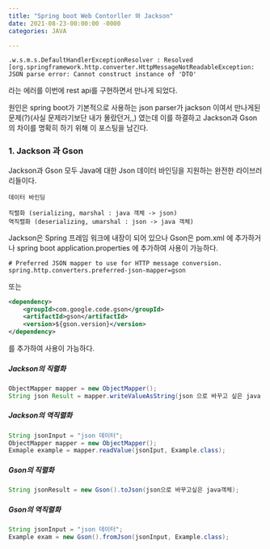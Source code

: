 ```yaml
---
title: "Spring boot Web Contorller 와 Jackson"
date: 2021-08-23-00:00:00 -0000
categories: JAVA

---
```


```text
.w.s.m.s.DefaultHandlerExceptionResolver : Resolved [org.springframework.http.converter.HttpMessageNotReadableException: JSON parse error: Cannot construct instance of 'DTO' 
```

라는 에러를 이번에 rest api를 구현하면서 만나게 되었다.

원인은 spring boot가 기본적으로 사용하는 json parser가 jackson 이여서 만나게된 문제(?)(사실 문제라기보단 내가 몰랐던거,,) 였는데 이를 하결하고 Jackson과 Gson의 차이를 명확히 하기 위해 이 포스팅을 남긴다.


### 1. Jackson 과 Gson

Jackson과 Gson 모두 Java에 대한 Json 데이터 바인딩을 지원하는 완전한 라이브러리들이다.

```text
데이터 바인딩

직렬화 (serializing, marshal : java 객체 -> json)
역직렬화 (deserializing, umarshal : json -> java 객체)
```

Jackson은 Spring 프레임 워크에 내장이 되어 있으나
Gson은 pom.xml 에 추가하거나 spring boot application.properties 에 추가하여 사용이 가능하다.

```properties:
# Preferred JSON mapper to use for HTTP message conversion.
spring.http.converters.preferred-json-mapper=gson
```

또는 

```xml
<dependency>
    <groupId>com.google.code.gson</groupId>
    <artifactId>gson</artifactId>
    <version>${gson.version}</version>
</dependency>
```

를 추가하여 사용이 가능하다.

##### Jackson의 직렬화
```java
ObjectMapper mapper = new ObjectMapper();
String json Result = mapper.writeValueAsString(json 으로 바꾸고 싶은 java 객체);
```

##### Jackson의 역직렬화
```java
String jsonInput = "json 데이터";
ObjectMapper mapper = new ObjectMapper();
Exmaple example = mapper.readValue(jsonIput, Example.class);
```


##### Gson의 직렬화
```java
String jsonResult = new Gson().toJson(json으로 바꾸고싶은 java객체);
```

##### Gson의 역직렬화
```java
String jsonInput = "json 데이터";
Example exam = new Gson().fromJson(jsonInput, Example.class);
```
